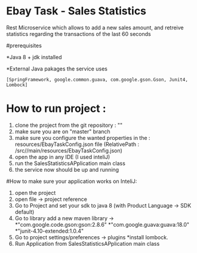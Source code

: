 # Ebay Task - Sales Statistics
Rest Microservice which allows to add a new sales amount, and retreive statistics regarding the transactions of the last 60 seconds



#prerequisites

*Java 8 + jdk installed

*External Java pakages the service uses 

	[SpringFramework, google.common.guava, com.google.gson.Gson, Junit4, Lombock]



# How to run project : 

1. clone the project from the git repository : ""
2. make sure you are on "master" branch
3. make sure you configure the wanted properties in the : resources/EbayTaskConfig.json file
 (RelativePath : /src//main/resources/EbayTaskConfig.json)
4. open the app in any IDE (I used inteliJ)
5. run the SalesStatisticsAPplication main class 
6. the service now should be up and running


#How to make sure your application works on InteliJ:

1. open the project
2. open file -> project reference
3. Go to Project and set your sdk to java 8 (with Product Language -> SDK default)
4. Go to library add a new maven library -> 
	*"com.google.code.gson:gson:2.8.6"
	*"com.google.guava:guava:18.0"
	*"junit-4.10-extended:1.0.4"
5. Go to project settings/preferences -> plugins
	*install lombock.
6. Run Application from SalesStatisticsAPplication main class 

